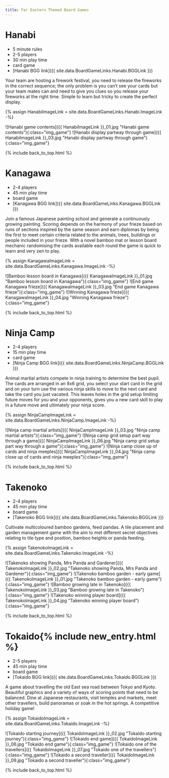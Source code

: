 ```yaml
---
title: Far Eastern Themed Board Games
---
```


# Hanabi

* 5 minute rules
* 2-5 players
* 30 min play time
* card game
* [Hanabi BGG link]({{ site.data.BoardGameLinks.Hanabi.BGGLink }})

Your team are hosting a firework festival, you need to release the fireworks in the correct sequence;
the only problem is you can’t see your cards but your team mates can and need to give you clues so you release your fireworks at the right time.
Simple to learn but tricky to create the perfect display.

{% assign HanabiImageLink = site.data.BoardGameLinks.Hanabi.ImageLink -%}

![Hanabi game contents]({{ HanabiImageLink }}_01.jpg "Hanabi game contents"){:class="img_game"}
![Hanabi display partway through game]({{ HanabiImageLink }}_03.jpg "Hanabi display partway through game"){:class="img_game"}

{% include back_to_top.html %}

# Kanagawa

* 2-4 players
* 45 min play time
* board game
* [Kanagawa BGG link]({{ site.data.BoardGameLinks.Kanagawa.BGGLink }})

Join a famous Japanese painting school and generate a continuously growing painting.
Scoring depends on the harmony of your frieze based on runs of sections inspired by the same season and earn diplomas by being the first to meet certain criteria related to the animals, trees, buildings or people included in your frieze.
With a novel bamboo mat or lesson board mechanic randomising the cards available each round the game is quick to learn and very zen to play.

{% assign KanagawaImageLink = site.data.BoardGameLinks.Kanagawa.ImageLink -%}

![Bamboo lesson board in Kanagawa]({{ KanagawaImageLink }}_01.jpg "Bamboo lesson board in Kanagawa"){:class="img_game"}
![End game Kanagawa frieze]({{ KanagawaImageLink }}_03.jpg "End game Kanagawa frieze"){:class="img_game"}
![Winning Kanagawa frieze]({{ KanagawaImageLink }}_04.jpg "Winning Kanagawa frieze"){:class="img_game"}

{% include back_to_top.html %}

# Ninja Camp

* 2-4 players
* 15 min play time
* card game
* [Ninja Camp BGG link]({{ site.data.BoardGameLinks.NinjaCamp.BGGLink }})

Animal martial artists compete in ninja training to determine the best pupil.
The cards are arranged in an 8x6 grid, you select your start card in the grid and on your turn use the various ninja skills to move to the next card and take the card you just vacated.
This leaves holes in the grid setup limiting future moves for you and your opponents, gives you a new card skill to play in a future move and ultimately your ninja score.

{% assign NinjaCampImageLink = site.data.BoardGameLinks.NinjaCamp.ImageLink -%}

![Ninja camp martial artists]({{ NinjaCampImageLink }}_03.jpg "Ninja camp martial artists"){:class="img_game"}
![Ninja camp grid setup part way through a game]({{ NinjaCampImageLink }}_06.jpg "Ninja camp grid setup part way through a game"){:class="img_game"}
![Ninja camp close up of cards and ninja meeples]({{ NinjaCampImageLink }}_04.jpg "Ninja camp close up of cards and ninja meeples"){:class="img_game"}

{% include back_to_top.html %}

# Takenoko

* 2-4 players
* 45 min play time
* board game
* [Takenoko BGG link]({{ site.data.BoardGameLinks.Takenoko.BGGLink }})

Cultivate multicoloured bamboo gardens, feed pandas.
A tile placement and garden management game with the aim to met different secret objectives relating to tile type and position, bamboo heights or panda feeding.

{% assign TakenokoImageLink = site.data.BoardGameLinks.Takenoko.ImageLink -%}

![Takenoko showing Panda, Mrs Panda and Gardener]({{ TakenokoImageLink }}_02.jpg "Takenoko showing Panda, Mrs Panda and Gardener"){:class="img_game"}
![Takenoko bamboo garden - early game]({{ TakenokoImageLink }}_01.jpg "Takenoko bamboo garden - early game"){:class="img_game"}
![Bamboo growing late in Takenoko]({{ TakenokoImageLink }}_03.jpg "Bamboo growing late in Takenoko"){:class="img_game"}
![Takenoko winning player board]({{ TakenokoImageLink }}_04.jpg "Takenoko winning player board"){:class="img_game"}

{% include back_to_top.html %}

# Tokaido{% include new_entry.html %}

* 2-5 players
* 45 min play time
* board game
* [Tokaido BGG link]({{ site.data.BoardGameLinks.Tokaido.BGGLink }})

A game about travelling the old East sea road between Tokyo and Kyoto.
Beautiful graphics and a variety of ways of scoring points that need to be balanced.
Dine at Japanese restaurants, visit temples and markets, meet other travellers, build panoramas or soak in the hot springs.
A competitive holiday game!

{% assign TokaidoImageLink = site.data.BoardGameLinks.Tokaido.ImageLink -%}

![Tokaido starting journey]({{ TokaidoImageLink }}_02.jpg "Tokaido starting journey"){:class="img_game"}
![Tokaido end game]({{ TokaidoImageLink }}_06.jpg "Tokaido end game"){:class="img_game"}
![Tokaido one of the travellers]({{ TokaidoImageLink }}_07.jpg "Tokaido one of the travellers"){:class="img_game"}
![Tokaido a second traveller]({{ TokaidoImageLink }}_09.jpg "Tokaido a second traveller"){:class="img_game"}

{% include back_to_top.html %}
